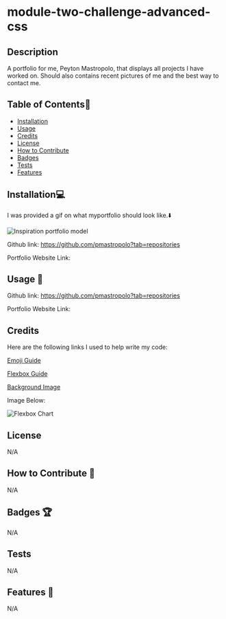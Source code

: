 # module-two-challenge-advanced-css

## Description

A portfolio for me, Peyton Mastropolo, that displays all projects I have worked on. Should also contains recent pictures of me and the best way to contact me.

## Table of Contents:file_folder:
- [Installation](#installation)
- [Usage](#usage)
- [Credits](#credits)
- [License](#license)
- [How to Contribute](#How-to-Contribute)
- [Badges](#Badges)
- [Tests](#Tests)
- [Features](#Features)

## Installation:computer:

I was provided a gif on what myportfolio should look like.:arrow_down: 

![Inspiration portfolio model](assets\Images\02-advanced-css-homework-demo.gif)

Github link: https://github.com/pmastropolo?tab=repositories

Portfolio Website Link:

## Usage :open_file_folder:

Github link: https://github.com/pmastropolo?tab=repositories

Portfolio Website Link:


## Credits

Here are the following links I used to help write my code: 

[Emoji Guide](https://www.w3schools.com/charsets/ref_emoji.asp)

[Flexbox Guide](https://www.youtube.com/watch?v=u044iM9xsWU)

[Background Image](https://www.w3schools.com/html/html_images_background.asp)



Image Below:

![Flexbox Chart](https://www.google.com/imgres?imgurl=https%3A%2F%2Fdev-to-uploads.s3.amazonaws.com%2Fi%2Fgv3jyh4xt4fbwtq1qejn.png&tbnid=s9Cb0iitaWRoyM&vet=12ahUKEwigxK-K8ND_AhVrhIkEHc-MCM8QMygOegUIARDrAQ..i&imgrefurl=https%3A%2F%2Fwww.freecodecamp.org%2Fnews%2Fcss-flexbox-tutorial-with-cheatsheet%2F&docid=w41sTLolyureDM&w=1466&h=1134&q=flexbox%20cheatsheet&ved=2ahUKEwigxK-K8ND_AhVrhIkEHc-MCM8QMygOegUIARDrAQ)







## License

N/A

## How to Contribute :tada:

N/A

## Badges :trophy:

N/A

## Tests

N/A

## Features :sparkler:

N/A